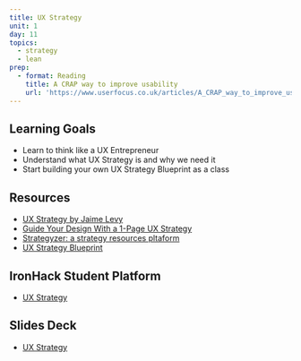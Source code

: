 ```yaml
---
title: UX Strategy
unit: 1
day: 11
topics:
  - strategy
  - lean
prep:
  - format: Reading
    title: A CRAP way to improve usability
    url: 'https://www.userfocus.co.uk/articles/A_CRAP_way_to_improve_usability.html'
---
```


## Learning Goals
- Learn to think like a UX Entrepreneur
- Understand what UX Strategy is and why we need it
- Start building your own UX Strategy Blueprint as a class

## Resources
- [UX Strategy by Jaime Levy](https://userexperiencestrategy.com/)
- [Guide Your Design With a 1-Page UX Strategy](https://www.uxpin.com/studio/blog/guide-your-design-with-a-1-page-ux-strategy/)
- [Strategyzer: a strategy resources pltaform](https://www.strategyzer.com/canvas)
- [UX Strategy Blueprint](https://trello-attachments.s3.amazonaws.com/5cc6b3acc8f47f3a1801d7a0/5cc6b3acc8f47f3a1801d7ec/x/7d3531c6a9649549613893ab86fa2070/ux-strategy-blueprint2.pdf)


## IronHack Student Platform
- [UX Strategy](http://learn.ironhack.com/#/learning_unit/7053)

## Slides Deck
- [UX Strategy](https://drive.google.com/open?id=1H3da3uLI3nPZ7aID_VSJJjKX7ibCi5hosr0SpTupGO8)
